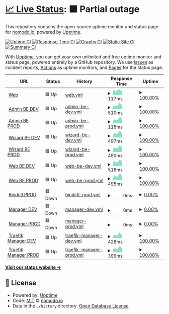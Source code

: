 # [📈 Live Status](https://status.nomodo.io): <!--live status--> **🟧 Partial outage**

This repository contains the open-source uptime monitor and status page for [nomodo.io](https://nomodo.io), powered by [Upptime](https://github.com/upptime/upptime).

[![Uptime CI](https://github.com/nomodoio/bug-free-train/workflows/Uptime%20CI/badge.svg)](https://github.com/nomodoio/bug-free-train/actions?query=workflow%3A%22Uptime+CI%22)
[![Response Time CI](https://github.com/nomodoio/bug-free-train/workflows/Response%20Time%20CI/badge.svg)](https://github.com/nomodoio/bug-free-train/actions?query=workflow%3A%22Response+Time+CI%22)
[![Graphs CI](https://github.com/nomodoio/bug-free-train/workflows/Graphs%20CI/badge.svg)](https://github.com/nomodoio/bug-free-train/actions?query=workflow%3A%22Graphs+CI%22)
[![Static Site CI](https://github.com/nomodoio/bug-free-train/workflows/Static%20Site%20CI/badge.svg)](https://github.com/nomodoio/bug-free-train/actions?query=workflow%3A%22Static+Site+CI%22)
[![Summary CI](https://github.com/nomodoio/bug-free-train/workflows/Summary%20CI/badge.svg)](https://github.com/nomodoio/bug-free-train/actions?query=workflow%3A%22Summary+CI%22)

With [Upptime](https://upptime.js.org), you can get your own unlimited and free uptime monitor and status page, powered entirely by a GitHub repository. We use [Issues](https://github.com/nomodoio/bug-free-train/issues) as incident reports, [Actions](https://github.com/nomodoio/bug-free-train/actions) as uptime monitors, and [Pages](https://status.nomodo.io) for the status page.

<!--start: status pages-->
<!-- This summary is generated by Upptime (https://github.com/upptime/upptime) -->
<!-- Do not edit this manually, your changes will be overwritten -->
<!-- prettier-ignore -->
| URL | Status | History | Response Time | Uptime |
| --- | ------ | ------- | ------------- | ------ |
| <img alt="" src="https://icons.duckduckgo.com/ip3/nomodo.io.ico" height="13"> [Web](https://nomodo.io) | 🟩 Up | [web.yml](https://github.com/nomodoio/bug-free-train/commits/HEAD/history/web.yml) | <details><summary><img alt="Response time graph" src="./graphs/web/response-time-week.png" height="20"> 117ms</summary><br><a href="https://status.nomodo.io/history/web"><img alt="Response time 166" src="https://img.shields.io/endpoint?url=https%3A%2F%2Fraw.githubusercontent.com%2Fnomodoio%2Fbug-free-train%2FHEAD%2Fapi%2Fweb%2Fresponse-time.json"></a><br><a href="https://status.nomodo.io/history/web"><img alt="24-hour response time 110" src="https://img.shields.io/endpoint?url=https%3A%2F%2Fraw.githubusercontent.com%2Fnomodoio%2Fbug-free-train%2FHEAD%2Fapi%2Fweb%2Fresponse-time-day.json"></a><br><a href="https://status.nomodo.io/history/web"><img alt="7-day response time 117" src="https://img.shields.io/endpoint?url=https%3A%2F%2Fraw.githubusercontent.com%2Fnomodoio%2Fbug-free-train%2FHEAD%2Fapi%2Fweb%2Fresponse-time-week.json"></a><br><a href="https://status.nomodo.io/history/web"><img alt="30-day response time 154" src="https://img.shields.io/endpoint?url=https%3A%2F%2Fraw.githubusercontent.com%2Fnomodoio%2Fbug-free-train%2FHEAD%2Fapi%2Fweb%2Fresponse-time-month.json"></a><br><a href="https://status.nomodo.io/history/web"><img alt="1-year response time 166" src="https://img.shields.io/endpoint?url=https%3A%2F%2Fraw.githubusercontent.com%2Fnomodoio%2Fbug-free-train%2FHEAD%2Fapi%2Fweb%2Fresponse-time-year.json"></a></details> | <details><summary><a href="https://status.nomodo.io/history/web">100.00%</a></summary><a href="https://status.nomodo.io/history/web"><img alt="All-time uptime 100.00%" src="https://img.shields.io/endpoint?url=https%3A%2F%2Fraw.githubusercontent.com%2Fnomodoio%2Fbug-free-train%2FHEAD%2Fapi%2Fweb%2Fuptime.json"></a><br><a href="https://status.nomodo.io/history/web"><img alt="24-hour uptime 100.00%" src="https://img.shields.io/endpoint?url=https%3A%2F%2Fraw.githubusercontent.com%2Fnomodoio%2Fbug-free-train%2FHEAD%2Fapi%2Fweb%2Fuptime-day.json"></a><br><a href="https://status.nomodo.io/history/web"><img alt="7-day uptime 100.00%" src="https://img.shields.io/endpoint?url=https%3A%2F%2Fraw.githubusercontent.com%2Fnomodoio%2Fbug-free-train%2FHEAD%2Fapi%2Fweb%2Fuptime-week.json"></a><br><a href="https://status.nomodo.io/history/web"><img alt="30-day uptime 100.00%" src="https://img.shields.io/endpoint?url=https%3A%2F%2Fraw.githubusercontent.com%2Fnomodoio%2Fbug-free-train%2FHEAD%2Fapi%2Fweb%2Fuptime-month.json"></a><br><a href="https://status.nomodo.io/history/web"><img alt="1-year uptime 100.00%" src="https://img.shields.io/endpoint?url=https%3A%2F%2Fraw.githubusercontent.com%2Fnomodoio%2Fbug-free-train%2FHEAD%2Fapi%2Fweb%2Fuptime-year.json"></a></details>
| <img alt="" src="https://icons.duckduckgo.com/ip3/adminbe-prod.nomodo.io.ico" height="13"> [Admin BE DEV](https://adminbe-prod.nomodo.io/health) | 🟩 Up | [admin-be-dev.yml](https://github.com/nomodoio/bug-free-train/commits/HEAD/history/admin-be-dev.yml) | <details><summary><img alt="Response time graph" src="./graphs/admin-be-dev/response-time-week.png" height="20"> 510ms</summary><br><a href="https://status.nomodo.io/history/admin-be-dev"><img alt="Response time 563" src="https://img.shields.io/endpoint?url=https%3A%2F%2Fraw.githubusercontent.com%2Fnomodoio%2Fbug-free-train%2FHEAD%2Fapi%2Fadmin-be-dev%2Fresponse-time.json"></a><br><a href="https://status.nomodo.io/history/admin-be-dev"><img alt="24-hour response time 433" src="https://img.shields.io/endpoint?url=https%3A%2F%2Fraw.githubusercontent.com%2Fnomodoio%2Fbug-free-train%2FHEAD%2Fapi%2Fadmin-be-dev%2Fresponse-time-day.json"></a><br><a href="https://status.nomodo.io/history/admin-be-dev"><img alt="7-day response time 510" src="https://img.shields.io/endpoint?url=https%3A%2F%2Fraw.githubusercontent.com%2Fnomodoio%2Fbug-free-train%2FHEAD%2Fapi%2Fadmin-be-dev%2Fresponse-time-week.json"></a><br><a href="https://status.nomodo.io/history/admin-be-dev"><img alt="30-day response time 559" src="https://img.shields.io/endpoint?url=https%3A%2F%2Fraw.githubusercontent.com%2Fnomodoio%2Fbug-free-train%2FHEAD%2Fapi%2Fadmin-be-dev%2Fresponse-time-month.json"></a><br><a href="https://status.nomodo.io/history/admin-be-dev"><img alt="1-year response time 563" src="https://img.shields.io/endpoint?url=https%3A%2F%2Fraw.githubusercontent.com%2Fnomodoio%2Fbug-free-train%2FHEAD%2Fapi%2Fadmin-be-dev%2Fresponse-time-year.json"></a></details> | <details><summary><a href="https://status.nomodo.io/history/admin-be-dev">100.00%</a></summary><a href="https://status.nomodo.io/history/admin-be-dev"><img alt="All-time uptime 99.96%" src="https://img.shields.io/endpoint?url=https%3A%2F%2Fraw.githubusercontent.com%2Fnomodoio%2Fbug-free-train%2FHEAD%2Fapi%2Fadmin-be-dev%2Fuptime.json"></a><br><a href="https://status.nomodo.io/history/admin-be-dev"><img alt="24-hour uptime 100.00%" src="https://img.shields.io/endpoint?url=https%3A%2F%2Fraw.githubusercontent.com%2Fnomodoio%2Fbug-free-train%2FHEAD%2Fapi%2Fadmin-be-dev%2Fuptime-day.json"></a><br><a href="https://status.nomodo.io/history/admin-be-dev"><img alt="7-day uptime 100.00%" src="https://img.shields.io/endpoint?url=https%3A%2F%2Fraw.githubusercontent.com%2Fnomodoio%2Fbug-free-train%2FHEAD%2Fapi%2Fadmin-be-dev%2Fuptime-week.json"></a><br><a href="https://status.nomodo.io/history/admin-be-dev"><img alt="30-day uptime 99.99%" src="https://img.shields.io/endpoint?url=https%3A%2F%2Fraw.githubusercontent.com%2Fnomodoio%2Fbug-free-train%2FHEAD%2Fapi%2Fadmin-be-dev%2Fuptime-month.json"></a><br><a href="https://status.nomodo.io/history/admin-be-dev"><img alt="1-year uptime 99.96%" src="https://img.shields.io/endpoint?url=https%3A%2F%2Fraw.githubusercontent.com%2Fnomodoio%2Fbug-free-train%2FHEAD%2Fapi%2Fadmin-be-dev%2Fuptime-year.json"></a></details>
| <img alt="" src="https://icons.duckduckgo.com/ip3/adminbe-prod.nomodo.io.ico" height="13"> [Admin BE PROD](https://adminbe-prod.nomodo.io/health) | 🟩 Up | [admin-be-prod.yml](https://github.com/nomodoio/bug-free-train/commits/HEAD/history/admin-be-prod.yml) | <details><summary><img alt="Response time graph" src="./graphs/admin-be-prod/response-time-week.png" height="20"> 118ms</summary><br><a href="https://status.nomodo.io/history/admin-be-prod"><img alt="Response time 130" src="https://img.shields.io/endpoint?url=https%3A%2F%2Fraw.githubusercontent.com%2Fnomodoio%2Fbug-free-train%2FHEAD%2Fapi%2Fadmin-be-prod%2Fresponse-time.json"></a><br><a href="https://status.nomodo.io/history/admin-be-prod"><img alt="24-hour response time 98" src="https://img.shields.io/endpoint?url=https%3A%2F%2Fraw.githubusercontent.com%2Fnomodoio%2Fbug-free-train%2FHEAD%2Fapi%2Fadmin-be-prod%2Fresponse-time-day.json"></a><br><a href="https://status.nomodo.io/history/admin-be-prod"><img alt="7-day response time 118" src="https://img.shields.io/endpoint?url=https%3A%2F%2Fraw.githubusercontent.com%2Fnomodoio%2Fbug-free-train%2FHEAD%2Fapi%2Fadmin-be-prod%2Fresponse-time-week.json"></a><br><a href="https://status.nomodo.io/history/admin-be-prod"><img alt="30-day response time 129" src="https://img.shields.io/endpoint?url=https%3A%2F%2Fraw.githubusercontent.com%2Fnomodoio%2Fbug-free-train%2FHEAD%2Fapi%2Fadmin-be-prod%2Fresponse-time-month.json"></a><br><a href="https://status.nomodo.io/history/admin-be-prod"><img alt="1-year response time 130" src="https://img.shields.io/endpoint?url=https%3A%2F%2Fraw.githubusercontent.com%2Fnomodoio%2Fbug-free-train%2FHEAD%2Fapi%2Fadmin-be-prod%2Fresponse-time-year.json"></a></details> | <details><summary><a href="https://status.nomodo.io/history/admin-be-prod">100.00%</a></summary><a href="https://status.nomodo.io/history/admin-be-prod"><img alt="All-time uptime 99.96%" src="https://img.shields.io/endpoint?url=https%3A%2F%2Fraw.githubusercontent.com%2Fnomodoio%2Fbug-free-train%2FHEAD%2Fapi%2Fadmin-be-prod%2Fuptime.json"></a><br><a href="https://status.nomodo.io/history/admin-be-prod"><img alt="24-hour uptime 100.00%" src="https://img.shields.io/endpoint?url=https%3A%2F%2Fraw.githubusercontent.com%2Fnomodoio%2Fbug-free-train%2FHEAD%2Fapi%2Fadmin-be-prod%2Fuptime-day.json"></a><br><a href="https://status.nomodo.io/history/admin-be-prod"><img alt="7-day uptime 100.00%" src="https://img.shields.io/endpoint?url=https%3A%2F%2Fraw.githubusercontent.com%2Fnomodoio%2Fbug-free-train%2FHEAD%2Fapi%2Fadmin-be-prod%2Fuptime-week.json"></a><br><a href="https://status.nomodo.io/history/admin-be-prod"><img alt="30-day uptime 99.99%" src="https://img.shields.io/endpoint?url=https%3A%2F%2Fraw.githubusercontent.com%2Fnomodoio%2Fbug-free-train%2FHEAD%2Fapi%2Fadmin-be-prod%2Fuptime-month.json"></a><br><a href="https://status.nomodo.io/history/admin-be-prod"><img alt="1-year uptime 99.96%" src="https://img.shields.io/endpoint?url=https%3A%2F%2Fraw.githubusercontent.com%2Fnomodoio%2Fbug-free-train%2FHEAD%2Fapi%2Fadmin-be-prod%2Fuptime-year.json"></a></details>
| <img alt="" src="https://icons.duckduckgo.com/ip3/wizardbe-dev.nomodo.io.ico" height="13"> [Wizard BE DEV](https://wizardbe-dev.nomodo.io/health) | 🟩 Up | [wizard-be-dev.yml](https://github.com/nomodoio/bug-free-train/commits/HEAD/history/wizard-be-dev.yml) | <details><summary><img alt="Response time graph" src="./graphs/wizard-be-dev/response-time-week.png" height="20"> 497ms</summary><br><a href="https://status.nomodo.io/history/wizard-be-dev"><img alt="Response time 554" src="https://img.shields.io/endpoint?url=https%3A%2F%2Fraw.githubusercontent.com%2Fnomodoio%2Fbug-free-train%2FHEAD%2Fapi%2Fwizard-be-dev%2Fresponse-time.json"></a><br><a href="https://status.nomodo.io/history/wizard-be-dev"><img alt="24-hour response time 413" src="https://img.shields.io/endpoint?url=https%3A%2F%2Fraw.githubusercontent.com%2Fnomodoio%2Fbug-free-train%2FHEAD%2Fapi%2Fwizard-be-dev%2Fresponse-time-day.json"></a><br><a href="https://status.nomodo.io/history/wizard-be-dev"><img alt="7-day response time 497" src="https://img.shields.io/endpoint?url=https%3A%2F%2Fraw.githubusercontent.com%2Fnomodoio%2Fbug-free-train%2FHEAD%2Fapi%2Fwizard-be-dev%2Fresponse-time-week.json"></a><br><a href="https://status.nomodo.io/history/wizard-be-dev"><img alt="30-day response time 549" src="https://img.shields.io/endpoint?url=https%3A%2F%2Fraw.githubusercontent.com%2Fnomodoio%2Fbug-free-train%2FHEAD%2Fapi%2Fwizard-be-dev%2Fresponse-time-month.json"></a><br><a href="https://status.nomodo.io/history/wizard-be-dev"><img alt="1-year response time 554" src="https://img.shields.io/endpoint?url=https%3A%2F%2Fraw.githubusercontent.com%2Fnomodoio%2Fbug-free-train%2FHEAD%2Fapi%2Fwizard-be-dev%2Fresponse-time-year.json"></a></details> | <details><summary><a href="https://status.nomodo.io/history/wizard-be-dev">100.00%</a></summary><a href="https://status.nomodo.io/history/wizard-be-dev"><img alt="All-time uptime 99.97%" src="https://img.shields.io/endpoint?url=https%3A%2F%2Fraw.githubusercontent.com%2Fnomodoio%2Fbug-free-train%2FHEAD%2Fapi%2Fwizard-be-dev%2Fuptime.json"></a><br><a href="https://status.nomodo.io/history/wizard-be-dev"><img alt="24-hour uptime 100.00%" src="https://img.shields.io/endpoint?url=https%3A%2F%2Fraw.githubusercontent.com%2Fnomodoio%2Fbug-free-train%2FHEAD%2Fapi%2Fwizard-be-dev%2Fuptime-day.json"></a><br><a href="https://status.nomodo.io/history/wizard-be-dev"><img alt="7-day uptime 100.00%" src="https://img.shields.io/endpoint?url=https%3A%2F%2Fraw.githubusercontent.com%2Fnomodoio%2Fbug-free-train%2FHEAD%2Fapi%2Fwizard-be-dev%2Fuptime-week.json"></a><br><a href="https://status.nomodo.io/history/wizard-be-dev"><img alt="30-day uptime 99.99%" src="https://img.shields.io/endpoint?url=https%3A%2F%2Fraw.githubusercontent.com%2Fnomodoio%2Fbug-free-train%2FHEAD%2Fapi%2Fwizard-be-dev%2Fuptime-month.json"></a><br><a href="https://status.nomodo.io/history/wizard-be-dev"><img alt="1-year uptime 99.97%" src="https://img.shields.io/endpoint?url=https%3A%2F%2Fraw.githubusercontent.com%2Fnomodoio%2Fbug-free-train%2FHEAD%2Fapi%2Fwizard-be-dev%2Fuptime-year.json"></a></details>
| <img alt="" src="https://icons.duckduckgo.com/ip3/wizardbe-prod.nomodo.io.ico" height="13"> [Wizard BE PROD](https://wizardbe-prod.nomodo.io/health) | 🟩 Up | [wizard-be-prod.yml](https://github.com/nomodoio/bug-free-train/commits/HEAD/history/wizard-be-prod.yml) | <details><summary><img alt="Response time graph" src="./graphs/wizard-be-prod/response-time-week.png" height="20"> 490ms</summary><br><a href="https://status.nomodo.io/history/wizard-be-prod"><img alt="Response time 557" src="https://img.shields.io/endpoint?url=https%3A%2F%2Fraw.githubusercontent.com%2Fnomodoio%2Fbug-free-train%2FHEAD%2Fapi%2Fwizard-be-prod%2Fresponse-time.json"></a><br><a href="https://status.nomodo.io/history/wizard-be-prod"><img alt="24-hour response time 410" src="https://img.shields.io/endpoint?url=https%3A%2F%2Fraw.githubusercontent.com%2Fnomodoio%2Fbug-free-train%2FHEAD%2Fapi%2Fwizard-be-prod%2Fresponse-time-day.json"></a><br><a href="https://status.nomodo.io/history/wizard-be-prod"><img alt="7-day response time 490" src="https://img.shields.io/endpoint?url=https%3A%2F%2Fraw.githubusercontent.com%2Fnomodoio%2Fbug-free-train%2FHEAD%2Fapi%2Fwizard-be-prod%2Fresponse-time-week.json"></a><br><a href="https://status.nomodo.io/history/wizard-be-prod"><img alt="30-day response time 546" src="https://img.shields.io/endpoint?url=https%3A%2F%2Fraw.githubusercontent.com%2Fnomodoio%2Fbug-free-train%2FHEAD%2Fapi%2Fwizard-be-prod%2Fresponse-time-month.json"></a><br><a href="https://status.nomodo.io/history/wizard-be-prod"><img alt="1-year response time 557" src="https://img.shields.io/endpoint?url=https%3A%2F%2Fraw.githubusercontent.com%2Fnomodoio%2Fbug-free-train%2FHEAD%2Fapi%2Fwizard-be-prod%2Fresponse-time-year.json"></a></details> | <details><summary><a href="https://status.nomodo.io/history/wizard-be-prod">100.00%</a></summary><a href="https://status.nomodo.io/history/wizard-be-prod"><img alt="All-time uptime 99.95%" src="https://img.shields.io/endpoint?url=https%3A%2F%2Fraw.githubusercontent.com%2Fnomodoio%2Fbug-free-train%2FHEAD%2Fapi%2Fwizard-be-prod%2Fuptime.json"></a><br><a href="https://status.nomodo.io/history/wizard-be-prod"><img alt="24-hour uptime 100.00%" src="https://img.shields.io/endpoint?url=https%3A%2F%2Fraw.githubusercontent.com%2Fnomodoio%2Fbug-free-train%2FHEAD%2Fapi%2Fwizard-be-prod%2Fuptime-day.json"></a><br><a href="https://status.nomodo.io/history/wizard-be-prod"><img alt="7-day uptime 100.00%" src="https://img.shields.io/endpoint?url=https%3A%2F%2Fraw.githubusercontent.com%2Fnomodoio%2Fbug-free-train%2FHEAD%2Fapi%2Fwizard-be-prod%2Fuptime-week.json"></a><br><a href="https://status.nomodo.io/history/wizard-be-prod"><img alt="30-day uptime 99.99%" src="https://img.shields.io/endpoint?url=https%3A%2F%2Fraw.githubusercontent.com%2Fnomodoio%2Fbug-free-train%2FHEAD%2Fapi%2Fwizard-be-prod%2Fuptime-month.json"></a><br><a href="https://status.nomodo.io/history/wizard-be-prod"><img alt="1-year uptime 99.95%" src="https://img.shields.io/endpoint?url=https%3A%2F%2Fraw.githubusercontent.com%2Fnomodoio%2Fbug-free-train%2FHEAD%2Fapi%2Fwizard-be-prod%2Fuptime-year.json"></a></details>
| <img alt="" src="https://icons.duckduckgo.com/ip3/webbe-dev.nomodo.io.ico" height="13"> [Web BE DEV](https://webbe-dev.nomodo.io/health) | 🟩 Up | [web-be-dev.yml](https://github.com/nomodoio/bug-free-train/commits/HEAD/history/web-be-dev.yml) | <details><summary><img alt="Response time graph" src="./graphs/web-be-dev/response-time-week.png" height="20"> 518ms</summary><br><a href="https://status.nomodo.io/history/web-be-dev"><img alt="Response time 558" src="https://img.shields.io/endpoint?url=https%3A%2F%2Fraw.githubusercontent.com%2Fnomodoio%2Fbug-free-train%2FHEAD%2Fapi%2Fweb-be-dev%2Fresponse-time.json"></a><br><a href="https://status.nomodo.io/history/web-be-dev"><img alt="24-hour response time 430" src="https://img.shields.io/endpoint?url=https%3A%2F%2Fraw.githubusercontent.com%2Fnomodoio%2Fbug-free-train%2FHEAD%2Fapi%2Fweb-be-dev%2Fresponse-time-day.json"></a><br><a href="https://status.nomodo.io/history/web-be-dev"><img alt="7-day response time 518" src="https://img.shields.io/endpoint?url=https%3A%2F%2Fraw.githubusercontent.com%2Fnomodoio%2Fbug-free-train%2FHEAD%2Fapi%2Fweb-be-dev%2Fresponse-time-week.json"></a><br><a href="https://status.nomodo.io/history/web-be-dev"><img alt="30-day response time 554" src="https://img.shields.io/endpoint?url=https%3A%2F%2Fraw.githubusercontent.com%2Fnomodoio%2Fbug-free-train%2FHEAD%2Fapi%2Fweb-be-dev%2Fresponse-time-month.json"></a><br><a href="https://status.nomodo.io/history/web-be-dev"><img alt="1-year response time 558" src="https://img.shields.io/endpoint?url=https%3A%2F%2Fraw.githubusercontent.com%2Fnomodoio%2Fbug-free-train%2FHEAD%2Fapi%2Fweb-be-dev%2Fresponse-time-year.json"></a></details> | <details><summary><a href="https://status.nomodo.io/history/web-be-dev">100.00%</a></summary><a href="https://status.nomodo.io/history/web-be-dev"><img alt="All-time uptime 99.96%" src="https://img.shields.io/endpoint?url=https%3A%2F%2Fraw.githubusercontent.com%2Fnomodoio%2Fbug-free-train%2FHEAD%2Fapi%2Fweb-be-dev%2Fuptime.json"></a><br><a href="https://status.nomodo.io/history/web-be-dev"><img alt="24-hour uptime 100.00%" src="https://img.shields.io/endpoint?url=https%3A%2F%2Fraw.githubusercontent.com%2Fnomodoio%2Fbug-free-train%2FHEAD%2Fapi%2Fweb-be-dev%2Fuptime-day.json"></a><br><a href="https://status.nomodo.io/history/web-be-dev"><img alt="7-day uptime 100.00%" src="https://img.shields.io/endpoint?url=https%3A%2F%2Fraw.githubusercontent.com%2Fnomodoio%2Fbug-free-train%2FHEAD%2Fapi%2Fweb-be-dev%2Fuptime-week.json"></a><br><a href="https://status.nomodo.io/history/web-be-dev"><img alt="30-day uptime 99.99%" src="https://img.shields.io/endpoint?url=https%3A%2F%2Fraw.githubusercontent.com%2Fnomodoio%2Fbug-free-train%2FHEAD%2Fapi%2Fweb-be-dev%2Fuptime-month.json"></a><br><a href="https://status.nomodo.io/history/web-be-dev"><img alt="1-year uptime 99.96%" src="https://img.shields.io/endpoint?url=https%3A%2F%2Fraw.githubusercontent.com%2Fnomodoio%2Fbug-free-train%2FHEAD%2Fapi%2Fweb-be-dev%2Fuptime-year.json"></a></details>
| <img alt="" src="https://icons.duckduckgo.com/ip3/webbe-prod.nomodo.io.ico" height="13"> [Web BE PROD](https://webbe-prod.nomodo.io/health) | 🟩 Up | [web-be-prod.yml](https://github.com/nomodoio/bug-free-train/commits/HEAD/history/web-be-prod.yml) | <details><summary><img alt="Response time graph" src="./graphs/web-be-prod/response-time-week.png" height="20"> 495ms</summary><br><a href="https://status.nomodo.io/history/web-be-prod"><img alt="Response time 553" src="https://img.shields.io/endpoint?url=https%3A%2F%2Fraw.githubusercontent.com%2Fnomodoio%2Fbug-free-train%2FHEAD%2Fapi%2Fweb-be-prod%2Fresponse-time.json"></a><br><a href="https://status.nomodo.io/history/web-be-prod"><img alt="24-hour response time 412" src="https://img.shields.io/endpoint?url=https%3A%2F%2Fraw.githubusercontent.com%2Fnomodoio%2Fbug-free-train%2FHEAD%2Fapi%2Fweb-be-prod%2Fresponse-time-day.json"></a><br><a href="https://status.nomodo.io/history/web-be-prod"><img alt="7-day response time 495" src="https://img.shields.io/endpoint?url=https%3A%2F%2Fraw.githubusercontent.com%2Fnomodoio%2Fbug-free-train%2FHEAD%2Fapi%2Fweb-be-prod%2Fresponse-time-week.json"></a><br><a href="https://status.nomodo.io/history/web-be-prod"><img alt="30-day response time 548" src="https://img.shields.io/endpoint?url=https%3A%2F%2Fraw.githubusercontent.com%2Fnomodoio%2Fbug-free-train%2FHEAD%2Fapi%2Fweb-be-prod%2Fresponse-time-month.json"></a><br><a href="https://status.nomodo.io/history/web-be-prod"><img alt="1-year response time 553" src="https://img.shields.io/endpoint?url=https%3A%2F%2Fraw.githubusercontent.com%2Fnomodoio%2Fbug-free-train%2FHEAD%2Fapi%2Fweb-be-prod%2Fresponse-time-year.json"></a></details> | <details><summary><a href="https://status.nomodo.io/history/web-be-prod">100.00%</a></summary><a href="https://status.nomodo.io/history/web-be-prod"><img alt="All-time uptime 99.97%" src="https://img.shields.io/endpoint?url=https%3A%2F%2Fraw.githubusercontent.com%2Fnomodoio%2Fbug-free-train%2FHEAD%2Fapi%2Fweb-be-prod%2Fuptime.json"></a><br><a href="https://status.nomodo.io/history/web-be-prod"><img alt="24-hour uptime 100.00%" src="https://img.shields.io/endpoint?url=https%3A%2F%2Fraw.githubusercontent.com%2Fnomodoio%2Fbug-free-train%2FHEAD%2Fapi%2Fweb-be-prod%2Fuptime-day.json"></a><br><a href="https://status.nomodo.io/history/web-be-prod"><img alt="7-day uptime 100.00%" src="https://img.shields.io/endpoint?url=https%3A%2F%2Fraw.githubusercontent.com%2Fnomodoio%2Fbug-free-train%2FHEAD%2Fapi%2Fweb-be-prod%2Fuptime-week.json"></a><br><a href="https://status.nomodo.io/history/web-be-prod"><img alt="30-day uptime 100.00%" src="https://img.shields.io/endpoint?url=https%3A%2F%2Fraw.githubusercontent.com%2Fnomodoio%2Fbug-free-train%2FHEAD%2Fapi%2Fweb-be-prod%2Fuptime-month.json"></a><br><a href="https://status.nomodo.io/history/web-be-prod"><img alt="1-year uptime 99.97%" src="https://img.shields.io/endpoint?url=https%3A%2F%2Fraw.githubusercontent.com%2Fnomodoio%2Fbug-free-train%2FHEAD%2Fapi%2Fweb-be-prod%2Fuptime-year.json"></a></details>
| <img alt="" src="https://icons.duckduckgo.com/ip3/bindctl.nomodo.io.ico" height="13"> [Bindctl PROD](https://bindctl.nomodo.io/health) | 🟥 Down | [bindctl-prod.yml](https://github.com/nomodoio/bug-free-train/commits/HEAD/history/bindctl-prod.yml) | <details><summary><img alt="Response time graph" src="./graphs/bindctl-prod/response-time-week.png" height="20"> 0ms</summary><br><a href="https://status.nomodo.io/history/bindctl-prod"><img alt="Response time 550" src="https://img.shields.io/endpoint?url=https%3A%2F%2Fraw.githubusercontent.com%2Fnomodoio%2Fbug-free-train%2FHEAD%2Fapi%2Fbindctl-prod%2Fresponse-time.json"></a><br><a href="https://status.nomodo.io/history/bindctl-prod"><img alt="24-hour response time 0" src="https://img.shields.io/endpoint?url=https%3A%2F%2Fraw.githubusercontent.com%2Fnomodoio%2Fbug-free-train%2FHEAD%2Fapi%2Fbindctl-prod%2Fresponse-time-day.json"></a><br><a href="https://status.nomodo.io/history/bindctl-prod"><img alt="7-day response time 0" src="https://img.shields.io/endpoint?url=https%3A%2F%2Fraw.githubusercontent.com%2Fnomodoio%2Fbug-free-train%2FHEAD%2Fapi%2Fbindctl-prod%2Fresponse-time-week.json"></a><br><a href="https://status.nomodo.io/history/bindctl-prod"><img alt="30-day response time 551" src="https://img.shields.io/endpoint?url=https%3A%2F%2Fraw.githubusercontent.com%2Fnomodoio%2Fbug-free-train%2FHEAD%2Fapi%2Fbindctl-prod%2Fresponse-time-month.json"></a><br><a href="https://status.nomodo.io/history/bindctl-prod"><img alt="1-year response time 550" src="https://img.shields.io/endpoint?url=https%3A%2F%2Fraw.githubusercontent.com%2Fnomodoio%2Fbug-free-train%2FHEAD%2Fapi%2Fbindctl-prod%2Fresponse-time-year.json"></a></details> | <details><summary><a href="https://status.nomodo.io/history/bindctl-prod">0.00%</a></summary><a href="https://status.nomodo.io/history/bindctl-prod"><img alt="All-time uptime 72.82%" src="https://img.shields.io/endpoint?url=https%3A%2F%2Fraw.githubusercontent.com%2Fnomodoio%2Fbug-free-train%2FHEAD%2Fapi%2Fbindctl-prod%2Fuptime.json"></a><br><a href="https://status.nomodo.io/history/bindctl-prod"><img alt="24-hour uptime 0.00%" src="https://img.shields.io/endpoint?url=https%3A%2F%2Fraw.githubusercontent.com%2Fnomodoio%2Fbug-free-train%2FHEAD%2Fapi%2Fbindctl-prod%2Fuptime-day.json"></a><br><a href="https://status.nomodo.io/history/bindctl-prod"><img alt="7-day uptime 0.00%" src="https://img.shields.io/endpoint?url=https%3A%2F%2Fraw.githubusercontent.com%2Fnomodoio%2Fbug-free-train%2FHEAD%2Fapi%2Fbindctl-prod%2Fuptime-week.json"></a><br><a href="https://status.nomodo.io/history/bindctl-prod"><img alt="30-day uptime 68.14%" src="https://img.shields.io/endpoint?url=https%3A%2F%2Fraw.githubusercontent.com%2Fnomodoio%2Fbug-free-train%2FHEAD%2Fapi%2Fbindctl-prod%2Fuptime-month.json"></a><br><a href="https://status.nomodo.io/history/bindctl-prod"><img alt="1-year uptime 72.82%" src="https://img.shields.io/endpoint?url=https%3A%2F%2Fraw.githubusercontent.com%2Fnomodoio%2Fbug-free-train%2FHEAD%2Fapi%2Fbindctl-prod%2Fuptime-year.json"></a></details>
| <img alt="" src="https://icons.duckduckgo.com/ip3/mngr-dev.nomodo.io.ico" height="13"> [Manager DEV](https://mngr-dev.nomodo.io/health) | 🟥 Down | [manager-dev.yml](https://github.com/nomodoio/bug-free-train/commits/HEAD/history/manager-dev.yml) | <details><summary><img alt="Response time graph" src="./graphs/manager-dev/response-time-week.png" height="20"> 0ms</summary><br><a href="https://status.nomodo.io/history/manager-dev"><img alt="Response time 544" src="https://img.shields.io/endpoint?url=https%3A%2F%2Fraw.githubusercontent.com%2Fnomodoio%2Fbug-free-train%2FHEAD%2Fapi%2Fmanager-dev%2Fresponse-time.json"></a><br><a href="https://status.nomodo.io/history/manager-dev"><img alt="24-hour response time 0" src="https://img.shields.io/endpoint?url=https%3A%2F%2Fraw.githubusercontent.com%2Fnomodoio%2Fbug-free-train%2FHEAD%2Fapi%2Fmanager-dev%2Fresponse-time-day.json"></a><br><a href="https://status.nomodo.io/history/manager-dev"><img alt="7-day response time 0" src="https://img.shields.io/endpoint?url=https%3A%2F%2Fraw.githubusercontent.com%2Fnomodoio%2Fbug-free-train%2FHEAD%2Fapi%2Fmanager-dev%2Fresponse-time-week.json"></a><br><a href="https://status.nomodo.io/history/manager-dev"><img alt="30-day response time 552" src="https://img.shields.io/endpoint?url=https%3A%2F%2Fraw.githubusercontent.com%2Fnomodoio%2Fbug-free-train%2FHEAD%2Fapi%2Fmanager-dev%2Fresponse-time-month.json"></a><br><a href="https://status.nomodo.io/history/manager-dev"><img alt="1-year response time 544" src="https://img.shields.io/endpoint?url=https%3A%2F%2Fraw.githubusercontent.com%2Fnomodoio%2Fbug-free-train%2FHEAD%2Fapi%2Fmanager-dev%2Fresponse-time-year.json"></a></details> | <details><summary><a href="https://status.nomodo.io/history/manager-dev">0.00%</a></summary><a href="https://status.nomodo.io/history/manager-dev"><img alt="All-time uptime 55.84%" src="https://img.shields.io/endpoint?url=https%3A%2F%2Fraw.githubusercontent.com%2Fnomodoio%2Fbug-free-train%2FHEAD%2Fapi%2Fmanager-dev%2Fuptime.json"></a><br><a href="https://status.nomodo.io/history/manager-dev"><img alt="24-hour uptime 0.00%" src="https://img.shields.io/endpoint?url=https%3A%2F%2Fraw.githubusercontent.com%2Fnomodoio%2Fbug-free-train%2FHEAD%2Fapi%2Fmanager-dev%2Fuptime-day.json"></a><br><a href="https://status.nomodo.io/history/manager-dev"><img alt="7-day uptime 0.00%" src="https://img.shields.io/endpoint?url=https%3A%2F%2Fraw.githubusercontent.com%2Fnomodoio%2Fbug-free-train%2FHEAD%2Fapi%2Fmanager-dev%2Fuptime-week.json"></a><br><a href="https://status.nomodo.io/history/manager-dev"><img alt="30-day uptime 48.54%" src="https://img.shields.io/endpoint?url=https%3A%2F%2Fraw.githubusercontent.com%2Fnomodoio%2Fbug-free-train%2FHEAD%2Fapi%2Fmanager-dev%2Fuptime-month.json"></a><br><a href="https://status.nomodo.io/history/manager-dev"><img alt="1-year uptime 55.84%" src="https://img.shields.io/endpoint?url=https%3A%2F%2Fraw.githubusercontent.com%2Fnomodoio%2Fbug-free-train%2FHEAD%2Fapi%2Fmanager-dev%2Fuptime-year.json"></a></details>
| <img alt="" src="https://icons.duckduckgo.com/ip3/mngr-prod.nomodo.io.ico" height="13"> [Manager PROD](https://mngr-prod.nomodo.io/health) | 🟥 Down | [manager-prod.yml](https://github.com/nomodoio/bug-free-train/commits/HEAD/history/manager-prod.yml) | <details><summary><img alt="Response time graph" src="./graphs/manager-prod/response-time-week.png" height="20"> 0ms</summary><br><a href="https://status.nomodo.io/history/manager-prod"><img alt="Response time 544" src="https://img.shields.io/endpoint?url=https%3A%2F%2Fraw.githubusercontent.com%2Fnomodoio%2Fbug-free-train%2FHEAD%2Fapi%2Fmanager-prod%2Fresponse-time.json"></a><br><a href="https://status.nomodo.io/history/manager-prod"><img alt="24-hour response time 0" src="https://img.shields.io/endpoint?url=https%3A%2F%2Fraw.githubusercontent.com%2Fnomodoio%2Fbug-free-train%2FHEAD%2Fapi%2Fmanager-prod%2Fresponse-time-day.json"></a><br><a href="https://status.nomodo.io/history/manager-prod"><img alt="7-day response time 0" src="https://img.shields.io/endpoint?url=https%3A%2F%2Fraw.githubusercontent.com%2Fnomodoio%2Fbug-free-train%2FHEAD%2Fapi%2Fmanager-prod%2Fresponse-time-week.json"></a><br><a href="https://status.nomodo.io/history/manager-prod"><img alt="30-day response time 552" src="https://img.shields.io/endpoint?url=https%3A%2F%2Fraw.githubusercontent.com%2Fnomodoio%2Fbug-free-train%2FHEAD%2Fapi%2Fmanager-prod%2Fresponse-time-month.json"></a><br><a href="https://status.nomodo.io/history/manager-prod"><img alt="1-year response time 544" src="https://img.shields.io/endpoint?url=https%3A%2F%2Fraw.githubusercontent.com%2Fnomodoio%2Fbug-free-train%2FHEAD%2Fapi%2Fmanager-prod%2Fresponse-time-year.json"></a></details> | <details><summary><a href="https://status.nomodo.io/history/manager-prod">0.00%</a></summary><a href="https://status.nomodo.io/history/manager-prod"><img alt="All-time uptime 55.84%" src="https://img.shields.io/endpoint?url=https%3A%2F%2Fraw.githubusercontent.com%2Fnomodoio%2Fbug-free-train%2FHEAD%2Fapi%2Fmanager-prod%2Fuptime.json"></a><br><a href="https://status.nomodo.io/history/manager-prod"><img alt="24-hour uptime 0.00%" src="https://img.shields.io/endpoint?url=https%3A%2F%2Fraw.githubusercontent.com%2Fnomodoio%2Fbug-free-train%2FHEAD%2Fapi%2Fmanager-prod%2Fuptime-day.json"></a><br><a href="https://status.nomodo.io/history/manager-prod"><img alt="7-day uptime 0.00%" src="https://img.shields.io/endpoint?url=https%3A%2F%2Fraw.githubusercontent.com%2Fnomodoio%2Fbug-free-train%2FHEAD%2Fapi%2Fmanager-prod%2Fuptime-week.json"></a><br><a href="https://status.nomodo.io/history/manager-prod"><img alt="30-day uptime 48.54%" src="https://img.shields.io/endpoint?url=https%3A%2F%2Fraw.githubusercontent.com%2Fnomodoio%2Fbug-free-train%2FHEAD%2Fapi%2Fmanager-prod%2Fuptime-month.json"></a><br><a href="https://status.nomodo.io/history/manager-prod"><img alt="1-year uptime 55.84%" src="https://img.shields.io/endpoint?url=https%3A%2F%2Fraw.githubusercontent.com%2Fnomodoio%2Fbug-free-train%2FHEAD%2Fapi%2Fmanager-prod%2Fuptime-year.json"></a></details>
| <img alt="" src="https://icons.duckduckgo.com/ip3/t1-dev.nomodo.io.ico" height="13"> [Traefik Manager DEV](https://t1-dev.nomodo.io/health) | 🟩 Up | [traefik-manager-dev.yml](https://github.com/nomodoio/bug-free-train/commits/HEAD/history/traefik-manager-dev.yml) | <details><summary><img alt="Response time graph" src="./graphs/traefik-manager-dev/response-time-week.png" height="20"> 428ms</summary><br><a href="https://status.nomodo.io/history/traefik-manager-dev"><img alt="Response time 443" src="https://img.shields.io/endpoint?url=https%3A%2F%2Fraw.githubusercontent.com%2Fnomodoio%2Fbug-free-train%2FHEAD%2Fapi%2Ftraefik-manager-dev%2Fresponse-time.json"></a><br><a href="https://status.nomodo.io/history/traefik-manager-dev"><img alt="24-hour response time 384" src="https://img.shields.io/endpoint?url=https%3A%2F%2Fraw.githubusercontent.com%2Fnomodoio%2Fbug-free-train%2FHEAD%2Fapi%2Ftraefik-manager-dev%2Fresponse-time-day.json"></a><br><a href="https://status.nomodo.io/history/traefik-manager-dev"><img alt="7-day response time 428" src="https://img.shields.io/endpoint?url=https%3A%2F%2Fraw.githubusercontent.com%2Fnomodoio%2Fbug-free-train%2FHEAD%2Fapi%2Ftraefik-manager-dev%2Fresponse-time-week.json"></a><br><a href="https://status.nomodo.io/history/traefik-manager-dev"><img alt="30-day response time 443" src="https://img.shields.io/endpoint?url=https%3A%2F%2Fraw.githubusercontent.com%2Fnomodoio%2Fbug-free-train%2FHEAD%2Fapi%2Ftraefik-manager-dev%2Fresponse-time-month.json"></a><br><a href="https://status.nomodo.io/history/traefik-manager-dev"><img alt="1-year response time 443" src="https://img.shields.io/endpoint?url=https%3A%2F%2Fraw.githubusercontent.com%2Fnomodoio%2Fbug-free-train%2FHEAD%2Fapi%2Ftraefik-manager-dev%2Fresponse-time-year.json"></a></details> | <details><summary><a href="https://status.nomodo.io/history/traefik-manager-dev">100.00%</a></summary><a href="https://status.nomodo.io/history/traefik-manager-dev"><img alt="All-time uptime 100.00%" src="https://img.shields.io/endpoint?url=https%3A%2F%2Fraw.githubusercontent.com%2Fnomodoio%2Fbug-free-train%2FHEAD%2Fapi%2Ftraefik-manager-dev%2Fuptime.json"></a><br><a href="https://status.nomodo.io/history/traefik-manager-dev"><img alt="24-hour uptime 100.00%" src="https://img.shields.io/endpoint?url=https%3A%2F%2Fraw.githubusercontent.com%2Fnomodoio%2Fbug-free-train%2FHEAD%2Fapi%2Ftraefik-manager-dev%2Fuptime-day.json"></a><br><a href="https://status.nomodo.io/history/traefik-manager-dev"><img alt="7-day uptime 100.00%" src="https://img.shields.io/endpoint?url=https%3A%2F%2Fraw.githubusercontent.com%2Fnomodoio%2Fbug-free-train%2FHEAD%2Fapi%2Ftraefik-manager-dev%2Fuptime-week.json"></a><br><a href="https://status.nomodo.io/history/traefik-manager-dev"><img alt="30-day uptime 100.00%" src="https://img.shields.io/endpoint?url=https%3A%2F%2Fraw.githubusercontent.com%2Fnomodoio%2Fbug-free-train%2FHEAD%2Fapi%2Ftraefik-manager-dev%2Fuptime-month.json"></a><br><a href="https://status.nomodo.io/history/traefik-manager-dev"><img alt="1-year uptime 100.00%" src="https://img.shields.io/endpoint?url=https%3A%2F%2Fraw.githubusercontent.com%2Fnomodoio%2Fbug-free-train%2FHEAD%2Fapi%2Ftraefik-manager-dev%2Fuptime-year.json"></a></details>
| <img alt="" src="https://icons.duckduckgo.com/ip3/t1-prod.nomodo.io.ico" height="13"> [Traefik Manager PROD](https://t1-prod.nomodo.io/health) | 🟩 Up | [traefik-manager-prod.yml](https://github.com/nomodoio/bug-free-train/commits/HEAD/history/traefik-manager-prod.yml) | <details><summary><img alt="Response time graph" src="./graphs/traefik-manager-prod/response-time-week.png" height="20"> 399ms</summary><br><a href="https://status.nomodo.io/history/traefik-manager-prod"><img alt="Response time 418" src="https://img.shields.io/endpoint?url=https%3A%2F%2Fraw.githubusercontent.com%2Fnomodoio%2Fbug-free-train%2FHEAD%2Fapi%2Ftraefik-manager-prod%2Fresponse-time.json"></a><br><a href="https://status.nomodo.io/history/traefik-manager-prod"><img alt="24-hour response time 363" src="https://img.shields.io/endpoint?url=https%3A%2F%2Fraw.githubusercontent.com%2Fnomodoio%2Fbug-free-train%2FHEAD%2Fapi%2Ftraefik-manager-prod%2Fresponse-time-day.json"></a><br><a href="https://status.nomodo.io/history/traefik-manager-prod"><img alt="7-day response time 399" src="https://img.shields.io/endpoint?url=https%3A%2F%2Fraw.githubusercontent.com%2Fnomodoio%2Fbug-free-train%2FHEAD%2Fapi%2Ftraefik-manager-prod%2Fresponse-time-week.json"></a><br><a href="https://status.nomodo.io/history/traefik-manager-prod"><img alt="30-day response time 418" src="https://img.shields.io/endpoint?url=https%3A%2F%2Fraw.githubusercontent.com%2Fnomodoio%2Fbug-free-train%2FHEAD%2Fapi%2Ftraefik-manager-prod%2Fresponse-time-month.json"></a><br><a href="https://status.nomodo.io/history/traefik-manager-prod"><img alt="1-year response time 418" src="https://img.shields.io/endpoint?url=https%3A%2F%2Fraw.githubusercontent.com%2Fnomodoio%2Fbug-free-train%2FHEAD%2Fapi%2Ftraefik-manager-prod%2Fresponse-time-year.json"></a></details> | <details><summary><a href="https://status.nomodo.io/history/traefik-manager-prod">100.00%</a></summary><a href="https://status.nomodo.io/history/traefik-manager-prod"><img alt="All-time uptime 100.00%" src="https://img.shields.io/endpoint?url=https%3A%2F%2Fraw.githubusercontent.com%2Fnomodoio%2Fbug-free-train%2FHEAD%2Fapi%2Ftraefik-manager-prod%2Fuptime.json"></a><br><a href="https://status.nomodo.io/history/traefik-manager-prod"><img alt="24-hour uptime 100.00%" src="https://img.shields.io/endpoint?url=https%3A%2F%2Fraw.githubusercontent.com%2Fnomodoio%2Fbug-free-train%2FHEAD%2Fapi%2Ftraefik-manager-prod%2Fuptime-day.json"></a><br><a href="https://status.nomodo.io/history/traefik-manager-prod"><img alt="7-day uptime 100.00%" src="https://img.shields.io/endpoint?url=https%3A%2F%2Fraw.githubusercontent.com%2Fnomodoio%2Fbug-free-train%2FHEAD%2Fapi%2Ftraefik-manager-prod%2Fuptime-week.json"></a><br><a href="https://status.nomodo.io/history/traefik-manager-prod"><img alt="30-day uptime 100.00%" src="https://img.shields.io/endpoint?url=https%3A%2F%2Fraw.githubusercontent.com%2Fnomodoio%2Fbug-free-train%2FHEAD%2Fapi%2Ftraefik-manager-prod%2Fuptime-month.json"></a><br><a href="https://status.nomodo.io/history/traefik-manager-prod"><img alt="1-year uptime 100.00%" src="https://img.shields.io/endpoint?url=https%3A%2F%2Fraw.githubusercontent.com%2Fnomodoio%2Fbug-free-train%2FHEAD%2Fapi%2Ftraefik-manager-prod%2Fuptime-year.json"></a></details>

<!--end: status pages-->

[**Visit our status website →**](https://status.nomodo.io)

## 📄 License

- Powered by: [Upptime](https://github.com/upptime/upptime)
- Code: [MIT](./LICENSE) © [nomodo.io](https://nomodo.io)
- Data in the `./history` directory: [Open Database License](https://opendatacommons.org/licenses/odbl/1-0/)
